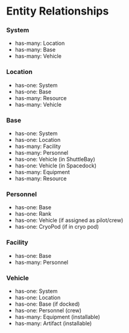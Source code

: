 # Entity Relationships

### System
- has-many: Location
- has-many: Base
- has-many: Vehicle

### Location
- has-one: System
- has-one: Base
- has-many: Resource
- has-many: Vehicle

### Base
- has-one: System
- has-one: Location
- has-many: Facility
- has-many: Personnel
- has-one: Vehicle (in ShuttleBay)
- has-one: Vehicle (in Spacedock)
- has-many: Equipment
- has-many: Resource

### Personnel
- has-one: Base
- has-one: Rank
- has-one: Vehicle (if assigned as pilot/crew)
- has-one: CryoPod (if in cryo pod)

### Facility
- has-one: Base
- has-many: Personnel

### Vehicle
- has-one: System
- has-one: Location
- has-one: Base (if docked)
- has-one: Personnel (crew)
- has-many: Equipment (installable)
- has-many: Artifact (installable)